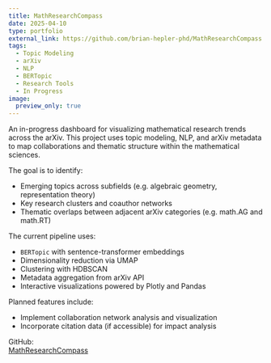 ```yaml
---
title: MathResearchCompass
date: 2025-04-10
type: portfolio
external_link: https://github.com/brian-hepler-phd/MathResearchCompass
tags:
  - Topic Modeling
  - arXiv
  - NLP
  - BERTopic
  - Research Tools
  - In Progress
image:
  preview_only: true
---
```


An in-progress dashboard for visualizing mathematical research trends across the arXiv. This project uses topic modeling, NLP, and arXiv metadata to map collaborations and thematic structure within the mathematical sciences.

<!--more-->

The goal is to identify:

- Emerging topics across subfields (e.g. algebraic geometry, representation theory)
- Key research clusters and coauthor networks
- Thematic overlaps between adjacent arXiv categories (e.g. math.AG and math.RT)

The current pipeline uses:

- `BERTopic` with sentence-transformer embeddings
- Dimensionality reduction via UMAP
- Clustering with HDBSCAN
- Metadata aggregation from arXiv API
- Interactive visualizations powered by Plotly and Pandas

Planned features include:

- Implement collaboration network analysis and visualization
- Incorporate citation data (if accessible) for impact analysis

 GitHub:  
 [MathResearchCompass](https://github.com/brian-hepler-phd/MathResearchCompass)
